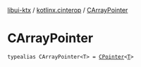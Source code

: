 [libui-ktx](../index.md) / [kotlinx.cinterop](index.md) / [CArrayPointer](./-c-array-pointer.md)

# CArrayPointer

`typealias CArrayPointer<T> = `[`CPointer`](-c-pointer/index.md)`<`[`T`](-c-array-pointer.md#T)`>`